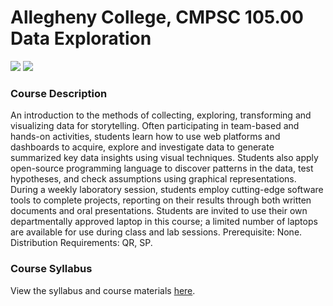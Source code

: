 # Allegheny College, CMPSC 105.00 Data Exploration

<img src="https://banner2.cleanpng.com/20180421/utq/kisspng-magnifying-glass-computer-icons-clip-art-5adba2490e8373.7973557915243433690595.jpg" img>

<img src="https://st4.depositphotos.com/1029819/22703/v/450/depositphotos_227033292-stock-illustration-magnifying-glass-cartoon-illustration-isolated.jpg" img>

### Course Description

An introduction to the methods of collecting, exploring, transforming and visualizing data for storytelling. Often participating in team-based and hands-on activities, students learn how to use web platforms and dashboards to acquire, explore and investigate data to generate summarized key data insights using visual techniques. Students also apply open-source programming language to discover patterns in the data, test hypotheses, and check assumptions using graphical representations. During a weekly laboratory session, students employ cutting-edge software tools to complete projects, reporting on their results through both written documents and oral presentations. Students are invited to use their own departmentally approved laptop in this course; a limited number of laptops are available for use during class and lab sessions. Prerequisite: None. Distribution Requirements: QR, SP.

### Course Syllabus

View the syllabus and course materials
[here](https://github.com/allegheny-college-cmpsc-105-spring-2024/course-materials).
